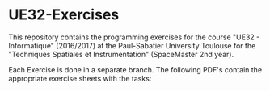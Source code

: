 # UE32-Exercises
This repository contains the programming exercises for the course "UE32 - Informatiqué" (2016/2017) at the Paul-Sabatier University Toulouse for the "Techniques Spatiales et Instrumentation" (SpaceMaster 2nd year). 

Each Exercise is done in a separate branch. The following PDF's contain the appropriate exercise sheets with the tasks:
